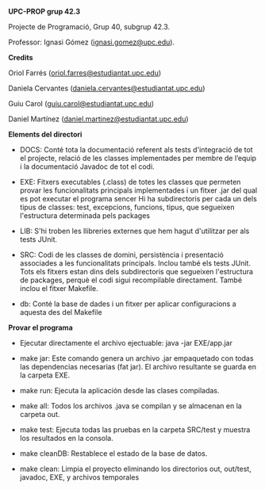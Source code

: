 **UPC-PROP grup 42.3**

Projecte de Programació, Grup 40, subgrup 42.3.

Professor: Ignasi Gómez (ignasi.gomez@upc.edu).

**Credits**

Oriol Farrés (oriol.farres@estudiantat.upc.edu)

Daniela Cervantes (daniela.cervantes@estudiantat.upc.edu)

Guiu Carol (guiu.carol@estudiantat.upc.edu)

Daniel Martínez (daniel.martinez@estudiantat.upc.edu)

**Elements del directori**

* DOCS: Conté tota la documentació referent als tests d'integració de tot el projecte, relació de les classes implementades per membre de l’equip i la documentació Javadoc de tot el codi.

* EXE: Fitxers executables (.class) de totes les classes que permeten provar les funcionalitats principals implementades i un fitxer .jar del qual es pot executar el programa sencer Hi ha subdirectoris per cada un dels tipus de classes: test, excepcions, funcions, tipus, que segueixen l'estructura determinada pels packages

* LIB: S'hi troben les llibreries externes que hem hagut d'utilitzar per als tests JUnit.

* SRC: Codi de les classes de domini, persistència i presentació associades a les funcionalitats principals. Inclou també els tests JUnit. Tots els fitxers estan dins dels subdirectoris que segueixen l'estructura de packages, perquè el codi sigui recompilable directament. També inclou el fitxer Makefile.

* db: Conté la base de dades i un fitxer per aplicar configuracions a aquesta des del Makefile

**Provar el programa**

* Ejecutar directamente el archivo ejectuable: java -jar EXE/app.jar

* make jar: Este comando genera un archivo .jar empaquetado con todas las dependencias necesarias (fat jar). El archivo resultante se guarda en la carpeta EXE.

* make run: Ejecuta la aplicación desde las clases compiladas.

* make all: Todos los archivos .java se compilan y se almacenan en la carpeta out.

* make test: Ejecuta todas las pruebas en la carpeta SRC/test y muestra los resultados en la consola.

* make cleanDB: Restablece el estado de la base de datos.

* make clean: Limpia el proyecto eliminando los directorios out, out/test, javadoc, EXE, y archivos temporales
